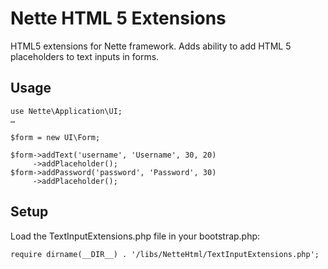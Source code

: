 Nette HTML 5 Extensions
=========

HTML5 extensions for Nette framework. Adds ability to add HTML 5 placeholders to text inputs in forms. 

## Usage

```
use Nette\Application\UI;
…

$form = new UI\Form;

$form->addText('username', 'Username', 30, 20)
     ->addPlaceholder();
$form->addPassword('password', 'Password', 30)
     ->addPlaceholder();
```


## Setup

Load the TextInputExtensions.php file in your bootstrap.php:

```
require dirname(__DIR__) . '/libs/NetteHtml/TextInputExtensions.php';
```